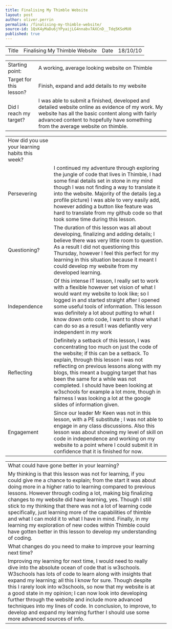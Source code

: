 ```yaml
---
title: Finalising My Thimble Website
layout: post
author: oliver.perrin
permalink: /finalising-my-thimble-website/
source-id: 1QsK4yMaDu6jYPyaijLG4nnabv7AXCnD__Tdq5KSoMU0
published: true
---
```

<table>
  <tr>
    <td>Title</td>
    <td>Finalising My Thimble Website</td>
    <td>Date</td>
    <td>18/10/10</td>
  </tr>
</table>


<table>
  <tr>
    <td>Starting point:</td>
    <td>A working, average looking website on Thimble</td>
  </tr>
  <tr>
    <td>Target for this lesson?</td>
    <td>Finish, expand and add details to my website</td>
  </tr>
  <tr>
    <td>Did I reach my target? </td>
    <td>I was able to submit a finished, developed and detailed website online as evidence of my work. My website has all the basic content along with fairly advanced content to hopefully have something from the average website on thimble.</td>
  </tr>
</table>


<table>
  <tr>
    <td>How did you use your learning habits this week?</td>
    <td></td>
  </tr>
  <tr>
    <td>Persevering</td>
    <td>I continued my adventure through exploring the jungle of code that lives in Thimble, I had some final details set in stone in my mind though I was not  finding a way to translate it into the website. Majority of the details (eg.a profile picture) I was able to very easily add, however adding a button like feature was hard to translate from my github code so that took some time during this lesson.</td>
  </tr>
  <tr>
    <td>Questioning?</td>
    <td>The duration of this lesson was all about developing, finalizing and adding details; I believe there was very little room to question. As a result I did not questioning this Thursday, however I feel this perfect for my learning in this situation because it meant I could develop my website from my developed learning.</td>
  </tr>
  <tr>
    <td>Independence</td>
    <td>Of this intense IT lesson, I really set to work with a flexible however set vision of what I would want my website to look like; so I logged in and started straight after I opened some useful tools of information. This lesson was definitely a lot about putting to what I know down onto code, I want to show what I can do so as a result I was defiantly very independent in my work</td>
  </tr>
  <tr>
    <td>Reflecting</td>
    <td>Definitely a setback of this lesson, I was concentrating too much on just the code of the website; if this can be a setback. To explain, through this lesson I was not reflecting on previous lessons along with my blogs, this meant a bugging target that has been the same for a while was not completed. I should have been looking at w3schools for example a lot more, though in fairness I was looking a lot at the google slides of information given.</td>
  </tr>
  <tr>
    <td>Engagement</td>
    <td>Since our leader Mr Keen was not in this lesson, with a PE substitute ; I was not able to engage in any class discussions. Also this lesson was about showing my level of skill on code in independence and working on my website to a point where I could submit it in confidence that it is finished for now.</td>
  </tr>
</table>


<table>
  <tr>
    <td>What could have gone better in your learning?</td>
    <td></td>
  </tr>
  <tr>
    <td>My thinking is that this lesson was not for learning, if you could give me a chance to explain; from the start it was about doing more in a higher ratio to learning compared to previous lessons. However through coding a lot, making big finalizing changes to my website did have learning, yes. Though I still stick to my thinking that there was not a lot of learning code specifically, just learning more of the capabilities of thimble and what I can mold it to what I have in mind. Finally, in my learning my exploration of new codes within Thimble could have gotten better in this lesson to develop my understanding of coding.</td>
    <td></td>
  </tr>
  <tr>
    <td>What changes do you need to make to improve your learning next time?</td>
    <td></td>
  </tr>
  <tr>
    <td>Improving my learning for next time, I would need to really dive into the absolute ocean of code that is w3schools. W3schools has lots of code to learn along with insights that expand my learning; all this I know for sure. Though despite this I rarely look into w3schools, so now that my website is at a good state in my opinion; I can now look into developing further through the website and include more advanced techniques into my lines of code. In conclusion, to improve, to develop and expand my learning further I should use some more advanced sources of info.</td>
    <td></td>
  </tr>
</table>


